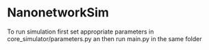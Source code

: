 # NanonetworkSim

To run simulation first set appropriate parameters in core_simulator/parameters.py an then run main.py in the same folder
